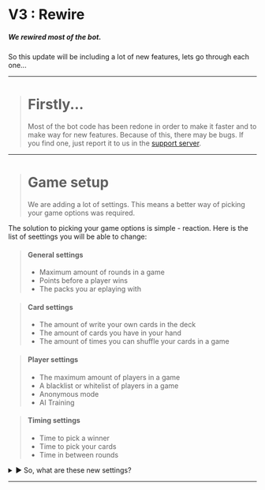 # V3 : Rewire
##### *We rewired most of the bot.*

So this update will be including a lot of new features, lets go through each one...

---

> **Firstly...** 
> ====
> Most of the bot code has been redone in order to make it faster and to make way for new features.
> Because of this, there may be bugs. If you find one, just report it to us in the [support server](https://discord.gg/bPaNnxe).

---

> **Game setup** 
> ====
> We are adding a lot of settings. This means a better way of picking your game options was required. 

The solution to picking your game options is simple - reaction.
Here is the list of seettings you will be able to change:
> #### General settings
> - Maximum amount of rounds in a game
> - Points before a player wins
> - The packs you ar eplaying with

> #### Card settings
> - The amount of write your own cards in the deck
> - The amount of cards you have in your hand
> - The amount of times you can shuffle your cards in a game

> #### Player settings
> - The maximum amount of players in a game
> - A blacklist or whitelist of players in a game
> - Anonymous mode
> - AI Training

> #### Timing settings
> - Time to pick a winner
> - Time to pick your cards
> - Time in between rounds

<details>
  <summary>
    ▶ So, what are these new settings?
  </summary>
  <br>
  **Write your own cards** - Let you type your own response to a question<br>
  **Cards in hand** - The amount of cards you get to choose from<br>
  **Shuffles** - How many times a player can get rid of all of their cards and get new ones<br>
  **Maximum players in a game** - Limits how many people can join your game<br>
  **Blacklist / Whitelist** - Lets specific people play only, or doesn't allow certain people to play<br>
  **Anonymous mode** - Hides the winner of each round, and doesn't show the leaderboard until the end<br>
  **AI Training** - Allows us to look at the winners of each game to train a bot to play
</details>

---

